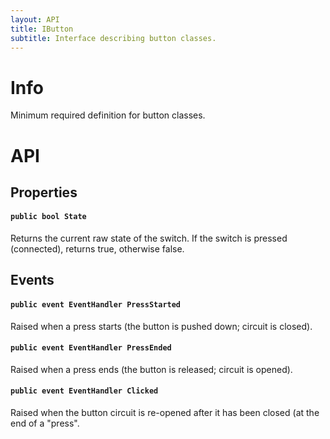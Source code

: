 ```yaml
---
layout: API
title: IButton
subtitle: Interface describing button classes.
---
```


# Info

Minimum required definition for button classes.

# API

## Properties

#### `public bool State`

Returns the current raw state of the switch. If the switch is pressed (connected), returns true, otherwise false.

## Events

#### `public event EventHandler PressStarted`

Raised when a press starts (the button is pushed down; circuit is closed).

#### `public event EventHandler PressEnded`

Raised when a press ends (the button is released; circuit is opened).

#### `public event EventHandler Clicked`

Raised when the button circuit is re-opened after it has been closed (at the end of a "press".